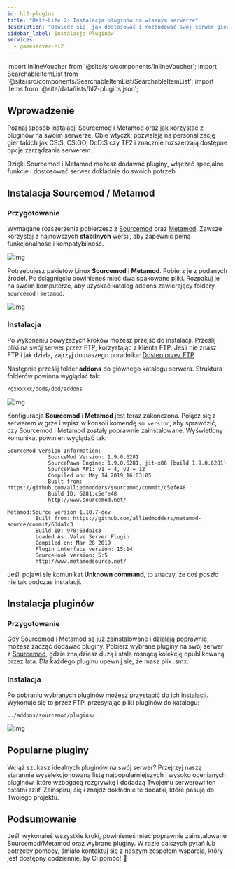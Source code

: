 ```yaml
---
id: hl2-plugins
title: "Half-Life 2: Instalacja pluginów na własnym serwerze"
description: "Dowiedz się, jak dostosować i rozbudować swój serwer gier za pomocą Sourcemod i Metamod dla lepszego zarządzania i funkcji → Sprawdź teraz"
sidebar_label: Instalacja Pluginów
services:
  - gameserver-hl2
---
```


import InlineVoucher from '@site/src/components/InlineVoucher';
import SearchableItemList from '@site/src/components/SearchableItemList/SearchableItemList';
import items from '@site/data/lists/hl2-plugins.json';


## Wprowadzenie

Poznaj sposób instalacji Sourcemod i Metamod oraz jak korzystać z pluginów na swoim serwerze. Obie wtyczki pozwalają na personalizację gier takich jak CS:S, CS:GO, DoD:S czy TF2 i znacznie rozszerzają dostępne opcje zarządzania serwerem.

Dzięki Sourcemod i Metamod możesz dodawać pluginy, włączać specjalne funkcje i dostosować serwer dokładnie do swoich potrzeb.

<InlineVoucher />



## Instalacja Sourcemod / Metamod

### Przygotowanie

Wymagane rozszerzenia pobierzesz z [Sourcemod](https://sourcemod.net/) oraz [Metamod](https://www.sourcemm.net/downloads.php?branch=stable). Zawsze korzystaj z najnowszych **stabilnych** wersji, aby zapewnić pełną funkcjonalność i kompatybilność.

![img](https://screensaver01.zap-hosting.com/index.php/s/STp7pRgjYS4c4yg/preview)

Potrzebujesz pakietów Linux **Sourcemod** i **Metamod**. Pobierz je z podanych źródeł. Po ściągnięciu powinieneś mieć dwa spakowane pliki. Rozpakuj je na swoim komputerze, aby uzyskać katalog addons zawierający foldery `sourcemod` i `metamod`.

![img](https://screensaver01.zap-hosting.com/index.php/s/WbxyRK8FM7GKxqt/preview)

### Instalacja

Po wykonaniu powyższych kroków możesz przejść do instalacji. Prześlij pliki na swój serwer przez FTP, korzystając z klienta FTP. Jeśli nie znasz FTP i jak działa, zajrzyj do naszego poradnika: [Dostęp przez FTP](gameserver-ftpaccess.md)

Następnie prześlij folder **addons** do głównego katalogu serwera. Struktura folderów powinna wyglądać tak:

```
/gxxxxxx/dods/dod/addons
```

![img](https://screensaver01.zap-hosting.com/index.php/s/JzWxPT3yP4zAsHz/preview)

Konfiguracja **Sourcemod** i **Metamod** jest teraz zakończona. Połącz się z serwerem w grze i wpisz w konsoli komendę ``sm version``, aby sprawdzić, czy Sourcemod i Metamod zostały poprawnie zainstalowane. Wyświetlony komunikat powinien wyglądać tak:

```
SourceMod Version Information:
             SourceMod Version: 1.9.0.6281
             SourcePawn Engine: 1.9.0.6281, jit-x86 (build 1.9.0.6281)
             SourcePawn API: v1 = 4, v2 = 12
             Compiled on: May 14 2019 16:03:05
             Built from: https://github.com/alliedmodders/sourcemod/commit/c5efe48
             Build ID: 6281:c5efe48
             http://www.sourcemod.net/
```
```             
Metamod:Source version 1.10.7-dev
         Built from: https://github.com/alliedmodders/metamod-source/commit/63da1c3
         Build ID: 970:63da1c3
         Loaded As: Valve Server Plugin
         Compiled on: Mar 28 2019
         Plugin interface version: 15:14
         SourceHook version: 5:5
         http://www.metamodsource.net/
```

Jeśli pojawi się komunikat **Unknown command**, to znaczy, że coś poszło nie tak podczas instalacji.



## Instalacja pluginów

### Przygotowanie

Gdy Sourcemod i Metamod są już zainstalowane i działają poprawnie, możesz zacząć dodawać pluginy. Pobierz wybrane pluginy na swój serwer z [Sourcemod](https://sourcemod.net/), gdzie znajdziesz dużą i stale rosnącą kolekcję opublikowaną przez lata. Dla każdego pluginu upewnij się, że masz plik .smx.

### Instalacja

Po pobraniu wybranych pluginów możesz przystąpić do ich instalacji. Wykonuje się to przez FTP, przesyłając pliki pluginów do katalogu:

```
../addons/sourcemod/plugins/
```


![img](https://screensaver01.zap-hosting.com/index.php/s/A6E4cQCwQnoqTKc/preview)



## Popularne pluginy
Wciąż szukasz idealnych pluginów na swój serwer? Przejrzyj naszą starannie wyselekcjonowaną listę najpopularniejszych i wysoko ocenianych pluginów, które wzbogacą rozgrywkę i dodadzą Twojemu serwerowi ten ostatni szlif. Zainspiruj się i znajdź dokładnie te dodatki, które pasują do Twojego projektu.
<SearchableItemList items={items} />


## Podsumowanie

Jeśli wykonałeś wszystkie kroki, powinieneś mieć poprawnie zainstalowane Sourcemod/Metamod oraz wybrane pluginy. W razie dalszych pytań lub potrzeby pomocy, śmiało kontaktuj się z naszym zespołem wsparcia, który jest dostępny codziennie, by Ci pomóc! 🙂

<InlineVoucher />